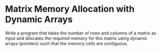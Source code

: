 
<body>
    <h1>Matrix Memory Allocation with Dynamic Arrays</h1>
    <p>Write a program that takes the number of rows and columns of a matrix as input and allocates the required memory for this matrix using dynamic arrays (pointers) such that the memory cells are contiguous.</p>
</body>
</html>
